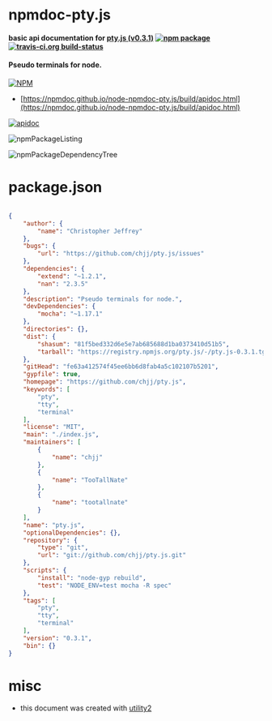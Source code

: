 # npmdoc-pty.js

#### basic api documentation for  [pty.js (v0.3.1)](https://github.com/chjj/pty.js)  [![npm package](https://img.shields.io/npm/v/npmdoc-pty.js.svg?style=flat-square)](https://www.npmjs.org/package/npmdoc-pty.js) [![travis-ci.org build-status](https://api.travis-ci.org/npmdoc/node-npmdoc-pty.js.svg)](https://travis-ci.org/npmdoc/node-npmdoc-pty.js)

#### Pseudo terminals for node.

[![NPM](https://nodei.co/npm/pty.js.png?downloads=true&downloadRank=true&stars=true)](https://www.npmjs.com/package/pty.js)

- [https://npmdoc.github.io/node-npmdoc-pty.js/build/apidoc.html](https://npmdoc.github.io/node-npmdoc-pty.js/build/apidoc.html)

[![apidoc](https://npmdoc.github.io/node-npmdoc-pty.js/build/screenCapture.buildCi.browser.%252Ftmp%252Fbuild%252Fapidoc.html.png)](https://npmdoc.github.io/node-npmdoc-pty.js/build/apidoc.html)

![npmPackageListing](https://npmdoc.github.io/node-npmdoc-pty.js/build/screenCapture.npmPackageListing.svg)

![npmPackageDependencyTree](https://npmdoc.github.io/node-npmdoc-pty.js/build/screenCapture.npmPackageDependencyTree.svg)



# package.json

```json

{
    "author": {
        "name": "Christopher Jeffrey"
    },
    "bugs": {
        "url": "https://github.com/chjj/pty.js/issues"
    },
    "dependencies": {
        "extend": "~1.2.1",
        "nan": "2.3.5"
    },
    "description": "Pseudo terminals for node.",
    "devDependencies": {
        "mocha": "~1.17.1"
    },
    "directories": {},
    "dist": {
        "shasum": "81f5bed332d6e5e7ab685688d1ba0373410d51b5",
        "tarball": "https://registry.npmjs.org/pty.js/-/pty.js-0.3.1.tgz"
    },
    "gitHead": "fe63a412574f45ee6bb6d8fab4a5c102107b5201",
    "gypfile": true,
    "homepage": "https://github.com/chjj/pty.js",
    "keywords": [
        "pty",
        "tty",
        "terminal"
    ],
    "license": "MIT",
    "main": "./index.js",
    "maintainers": [
        {
            "name": "chjj"
        },
        {
            "name": "TooTallNate"
        },
        {
            "name": "tootallnate"
        }
    ],
    "name": "pty.js",
    "optionalDependencies": {},
    "repository": {
        "type": "git",
        "url": "git://github.com/chjj/pty.js.git"
    },
    "scripts": {
        "install": "node-gyp rebuild",
        "test": "NODE_ENV=test mocha -R spec"
    },
    "tags": [
        "pty",
        "tty",
        "terminal"
    ],
    "version": "0.3.1",
    "bin": {}
}
```



# misc
- this document was created with [utility2](https://github.com/kaizhu256/node-utility2)
